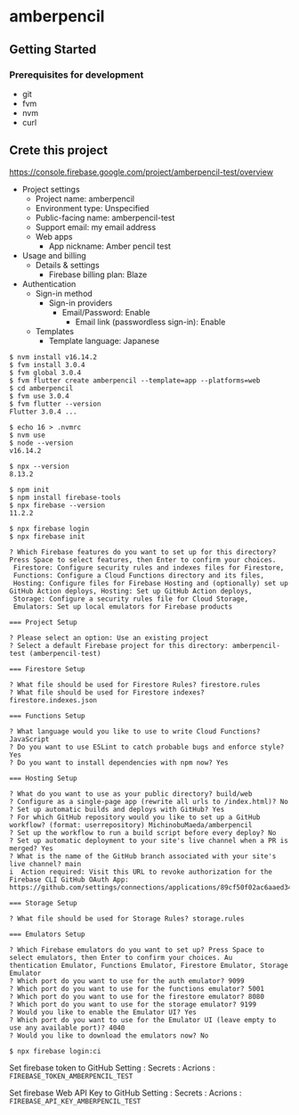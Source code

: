# amberpencil

## Getting Started

### Prerequisites for development

- git
- fvm
- nvm
- curl

## Crete this project

https://console.firebase.google.com/project/amberpencil-test/overview
- Project settings
    - Project name: amberpencil
    - Environment type: Unspecified
    - Public-facing name: amberpencil-test
    - Support email: my email address
    - Web apps
        - App nickname: Amber pencil test
- Usage and billing
    - Details & settings
        - Firebase billing plan: Blaze
- Authentication
    - Sign-in method
        - Sign-in providers
            - Email/Password: Enable
                - Email link (passwordless sign-in): Enable
    - Templates
        - Template language: Japanese

```
$ nvm install v16.14.2
$ fvm install 3.0.4
$ fvm global 3.0.4
$ fvm flutter create amberpencil --template=app --platforms=web
$ cd amberpencil
$ fvm use 3.0.4
$ fvm flutter --version
Flutter 3.0.4 ...

$ echo 16 > .nvmrc
$ nvm use
$ node --version
v16.14.2

$ npx --version
8.13.2

$ npm init
$ npm install firebase-tools
$ npx firebase --version
11.2.2

$ npx firebase login
$ npx firebase init

? Which Firebase features do you want to set up for this directory? Press Space to select features, then Enter to confirm your choices.
 Firestore: Configure security rules and indexes files for Firestore,
 Functions: Configure a Cloud Functions directory and its files,
 Hosting: Configure files for Firebase Hosting and (optionally) set up GitHub Action deploys, Hosting: Set up GitHub Action deploys,
 Storage: Configure a security rules file for Cloud Storage,
 Emulators: Set up local emulators for Firebase products

=== Project Setup

? Please select an option: Use an existing project
? Select a default Firebase project for this directory: amberpencil-test (amberpencil-test)

=== Firestore Setup

? What file should be used for Firestore Rules? firestore.rules
? What file should be used for Firestore indexes? firestore.indexes.json

=== Functions Setup

? What language would you like to use to write Cloud Functions? JavaScript
? Do you want to use ESLint to catch probable bugs and enforce style? Yes
? Do you want to install dependencies with npm now? Yes

=== Hosting Setup

? What do you want to use as your public directory? build/web
? Configure as a single-page app (rewrite all urls to /index.html)? No
? Set up automatic builds and deploys with GitHub? Yes
? For which GitHub repository would you like to set up a GitHub workflow? (format: userrepository) MichinobuMaeda/amberpencil
? Set up the workflow to run a build script before every deploy? No
? Set up automatic deployment to your site's live channel when a PR is merged? Yes
? What is the name of the GitHub branch associated with your site's live channel? main
i  Action required: Visit this URL to revoke authorization for the Firebase CLI GitHub OAuth App:
https://github.com/settings/connections/applications/89cf50f02ac6aaed3484

=== Storage Setup

? What file should be used for Storage Rules? storage.rules

=== Emulators Setup

? Which Firebase emulators do you want to set up? Press Space to select emulators, then Enter to confirm your choices. Au
thentication Emulator, Functions Emulator, Firestore Emulator, Storage Emulator
? Which port do you want to use for the auth emulator? 9099
? Which port do you want to use for the functions emulator? 5001
? Which port do you want to use for the firestore emulator? 8080
? Which port do you want to use for the storage emulator? 9199
? Would you like to enable the Emulator UI? Yes
? Which port do you want to use for the Emulator UI (leave empty to use any available port)? 4040
? Would you like to download the emulators now? No

$ npx firebase login:ci
```

Set firebase token to GitHub Setting : Secrets : Acrions : `FIREBASE_TOKEN_AMBERPENCIL_TEST`

Set firebase Web API Key to GitHub Setting : Secrets : Acrions : `FIREBASE_API_KEY_AMBERPENCIL_TEST`
